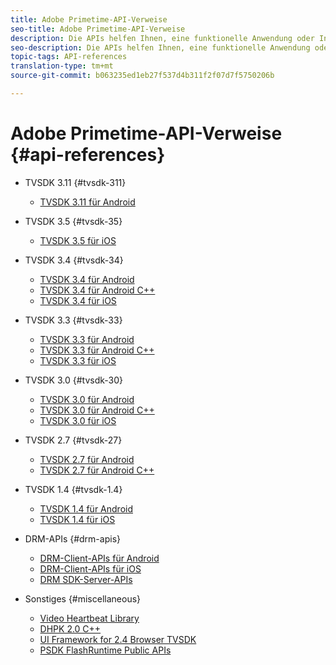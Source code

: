```yaml
---
title: Adobe Primetime-API-Verweise
seo-title: Adobe Primetime-API-Verweise
description: Die APIs helfen Ihnen, eine funktionelle Anwendung oder Integration schnell und einfach zu erstellen.
seo-description: Die APIs helfen Ihnen, eine funktionelle Anwendung oder Integration schnell und einfach zu erstellen.
topic-tags: API-references
translation-type: tm+mt
source-git-commit: b063235ed1eb27f537d4b311f2f07d7f5750206b

---
```



# Adobe Primetime-API-Verweise {#api-references}

+ TVSDK 3.11 {#tvsdk-311}
   + [TVSDK 3.11 für Android](https://help.adobe.com/en_US/primetime/api/psdk/javadoc3.11/index.html)

+ TVSDK 3.5 {#tvsdk-35}
   + [TVSDK 3.5 für iOS](https://help.adobe.com/en_US/primetime/api/psdk/appledoc_v35/index.html)

+ TVSDK 3.4 {#tvsdk-34}
   + [TVSDK 3.4 für Android](https://help.adobe.com/en_US/primetime/api/psdk/javadoc3.4/index.html)
   + [TVSDK 3.4 für Android C++](https://help.adobe.com/en_US/primetime/api/psdk/cpp_3.4/namespaces.html)
   + [TVSDK 3.4 für iOS](https://help.adobe.com/en_US/primetime/api/psdk/appledoc_v34/index.html)

+ TVSDK 3.3 {#tvsdk-33}
   + [TVSDK 3.3 für Android](https://help.adobe.com/en_US/primetime/api/psdk/javadoc3.3/index.html)
   + [TVSDK 3.3 für Android C++](https://help.adobe.com/en_US/primetime/api/psdk/cpp_3.3/namespaces.html)
   + [TVSDK 3.3 für iOS](https://help.adobe.com/en_US/primetime/api/psdk/appledoc_v33/index.html)

+ TVSDK 3.0 {#tvsdk-30}
   + [TVSDK 3.0 für Android](https://help.adobe.com/en_US/primetime/api/psdk/javadoc3.0/index.html)
   + [TVSDK 3.0 für Android C++](https://help.adobe.com/en_US/primetime/api/psdk/cpp_3.0/namespaces.html)
   + [TVSDK 3.0 für iOS](https://help.adobe.com/en_US/primetime/api/psdk/appledoc_3/index.html)

+ TVSDK 2.7 {#tvsdk-27}
   + [TVSDK 2.7 für Android](https://help.adobe.com/en_US/primetime/api/psdk/javadoc_2.7/index.html)
   + [TVSDK 2.7 für Android C++](https://help.adobe.com/en_US/primetime/api/psdk/cpp/namespaces.html)

+ TVSDK 1.4 {#tvsdk-1.4}
   + [TVSDK 1.4 für Android](https://help.adobe.com/en_US/primetime/api/psdk/javadoc/index.html)
   + [TVSDK 1.4 für iOS](https://help.adobe.com/en_US/primetime/api/psdk/appledoc/index.html)

+ DRM-APIs {#drm-apis}
   + [DRM-Client-APIs für Android](https://help.adobe.com/en_US/primetime/api/drm-apis/client/android/index.html)
   + [DRM-Client-APIs für iOS](https://help.adobe.com/en_US/primetime/api/drm-apis/client/ios/index.html)
   + [DRM SDK-Server-APIs](https://help.adobe.com/en_US/primetime/api/drm-apis/server/javadocs-flashaccess-pro/)

+ Sonstiges {#miscellaneous}
   + [Video Heartbeat Library](https://help.adobe.com/en_US/primetime/api/psdk/vhl_tvsdk_ios/index.html)
   + [DHPK 2.0 C++](https://help.adobe.com/en_US/primetime/api/psdk/psdk_doxygen/index.html)
   + [UI Framework for 2.4 Browser TVSDK](https://help.adobe.com/en_US/primetime/api/psdk/btvsdk-ui-framework/index.html)
   + [PSDK FlashRuntime Public APIs](https://help.adobe.com/en_US/primetime/api/psdk/asdoc-dhls/)
